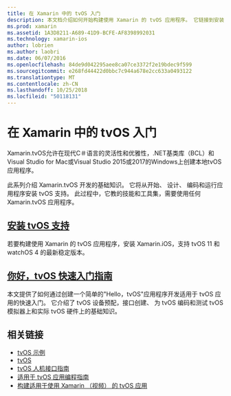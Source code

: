 ```yaml
---
title: 在 Xamarin 中的 tvOS 入门
description: 本文档介绍如何开始构建使用 Xamarin 的 tvOS 应用程序。 它链接到安装指南和快速入门指南。
ms.prod: xamarin
ms.assetid: 1A3D8211-A689-41D9-BCFE-AF8398992031
ms.technology: xamarin-ios
author: lobrien
ms.author: laobri
ms.date: 06/07/2016
ms.openlocfilehash: 84de9d042295aee8ca07ce3372f2e19bdec9f599
ms.sourcegitcommit: e268fd44422d0bbc7c944a678e2cc633a0493122
ms.translationtype: MT
ms.contentlocale: zh-CN
ms.lasthandoff: 10/25/2018
ms.locfileid: "50118131"
---
```

# <a name="getting-started-with-tvos-in-xamarin"></a>在 Xamarin 中的 tvOS 入门

Xamarin.tvOS允许在现代C＃语言的灵活性和优雅性，.NET基类库（BCL）和 Visual Studio for Mac或Visual Studio 2015或2017的Windows上创建本地tvOS应用程序。

此系列介绍 Xamarin.tvOS 开发的基础知识。 它将从开始、 设计、 编码和运行应用程序安装 tvOS 支持。 此过程中，它教的技能和工具集，需要使用任何 Xamarin.tvOS 应用程序。

## <a name="installing-tvos-supportiostvosget-startedinstallationmd"></a>[安装 tvOS 支持](~/ios/tvos/get-started/installation.md)

若要构建使用 Xamarin 的 tvOS 应用程序，安装 Xamarin.iOS，支持 tvOS 11 和 watchOS 4 的最新稳定版本。

## <a name="hello-tvos-quick-start-guideiostvosget-startedhello-tvosmd"></a>[你好，tvOS 快速入门指南](~/ios/tvos/get-started/hello-tvos.md)

本文提供了如何通过创建一个简单的"Hello，tvOS"应用程序开发适用于 tvOS 应用的快速入门。 它介绍了 tvOS 设备预配，接口创建、 为 tvOS 编码和测试 tvOS 模拟器上和实际 tvOS 硬件上的基础知识。


## <a name="related-links"></a>相关链接

- [tvOS 示例](https://developer.xamarin.com/samples/tvos/all/)
- [tvOS](https://developer.apple.com/tvos/)
- [tvOS 人机接口指南](https://developer.apple.com/tvos/human-interface-guidelines/)
- [适用于 tvOS 应用编程指南](https://developer.apple.com/library/prerelease/tvos/documentation/General/Conceptual/AppleTV_PG/)
- [构建适用于使用 Xamarin （视频） 的 tvOS 应用](https://university.xamarin.com/lightninglectures/tvos-with-xamarin)

